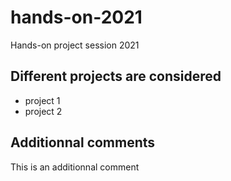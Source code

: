 # hands-on-2021
Hands-on project session 2021

## Different projects are considered

* project 1
* project 2

## Additionnal comments

This is an additionnal comment
